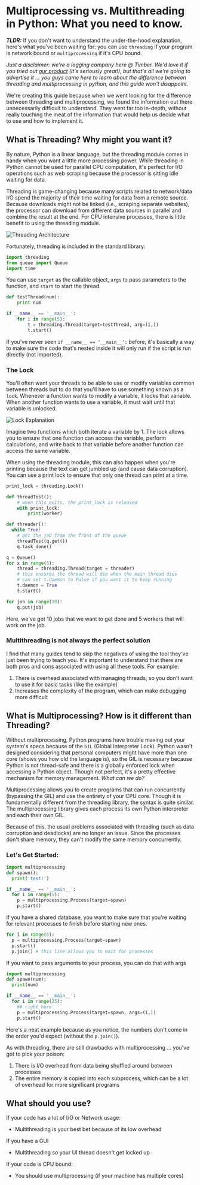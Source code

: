 
# Multiprocessing vs. Multithreading in Python: What you need to know.

***TLDR:*** If you don't want to understand the under-the-hood explanation, here's what you've been waiting for: you can use `threading` if your program is network bound or `multiprocessing` if it's CPU bound.

_Just a disclaimer: we're a logging company here @ Timber. We'd love it if you tried out [our product](timber.io) (it's seriously great!), but that's all we're going to advertise it ... you guys came here to learn about the difference between threading and multiprocessing in python, and this guide won't disappoint._

We're creating this guide because when we went looking for the difference between threading and multiprocessing, we found the information out there unnecessarily difficult to understand. They went far too in-depth, without really touching the meat of the information that would help us decide what to use and how to implement it.

## What is Threading? Why might you want it?

By nature, Python is a linear language, but the threading module comes in handy when you want a little more processing power. While threading in Python cannot be used for parallel CPU computation, it's perfect for I/O operations such as web scraping because the processor is sitting idle waiting for data.

Threading is game-changing because many scripts related to network/data I/O spend the majority of their time waiting for data from a remote source. Because downloads might not be linked (i.e., scraping separate websites), the processor can download from different data sources in parallel and combine the result at the end. For CPU intensive processes, there is little benefit to using the threading module.

![Threading Architecture](/images/multiprocessing-vs-multithreading-python/threadingSameDataspace.jpeg)

Fortunately, threading is included in the standard library:
```python
import threading
from queue import Queue
import time
```

You can use `target` as the callable object, `args` to pass parameters to the function, and `start` to start the thread.
```python
def testThread(num):
    print num

if __name__ == '__main__':
    for i in range(5):
        t = threading.Thread(target=testThread, arg=(i,))
        t.start()
```
If you've never seen `if __name__ == '__main__':` before, it's basically a way to make sure the code that's nested inside it will only run if the script is run directly (not imported).

### The Lock
You'll often want your threads to be able to use or modify variables common between threads but to do that you'll have to use something known as a `lock`. Whenever a function wants to modify a variable, it locks that variable. When another function wants to use a variable, it must wait until that variable is unlocked.

![Lock Explanation](/images/multiprocessing-vs-multithreading-python/lockExplanation.jpeg)

Imagine two functions which both iterate a variable by 1. The lock allows you to ensure that one function can access the variable, perform calculations, and write back to that variable before another function can access the same variable.

When using the threading module, this can also happen when you're printing because the text can get jumbled up (and cause data corruption). You can use a print lock to ensure that only one thread can print at a time.

```python
print_lock = threading.Lock()

def threadTest():
    # when this exits, the print_lock is released
    with print_lock:
        print(worker)

def threader():
  while True:
    # get the job from the front of the queue
    threadTest(q.get())
    q.task_done()

q = Queue()
for x in range(5):
    thread = threading.Thread(target = threader)
    # this ensures the thread will die when the main thread dies
    # can set t.daemon to False if you want it to keep running
    t.daemon = True
    t.start()

for job in range(10):
    q.put(job)
```

Here, we've got 10 jobs that we want to get done and 5 workers that will work on the job.

### Multithreading is not always the perfect solution
I find that many guides tend to skip the negatives of using the tool they've just been trying to teach you. It's important to understand that there are both pros and cons associated with using all these tools. For example:
1. There is overhead associated with managing threads, so you don't want to use it for basic tasks (like the example)
2. Increases the complexity of the program, which can make debugging more difficult

## What is Multiprocessing? How is it different than Threading?

Without multiprocessing, Python programs have trouble maxing out your system's specs because of the `GIL` (Global Interpreter Lock). Python wasn't designed considering that personal computers might have more than one core (shows you how old the language is), so the GIL is necessary because Python is not thread-safe and there is a globally enforced lock when accessing a Python object. Though not perfect, it's a pretty effective mechanism for memory management. _What can we do?_

Multiprocessing allows you to create programs that can run concurrently (bypassing the GIL) and use the entirety of your CPU core. Though it is fundamentally different from the threading library, the syntax is quite similar. The multiprocessing library gives each process its own Python interpreter and each their own GIL.

Because of this, the usual problems associated with threading (such as data corruption and deadlocks) are no longer an issue. Since the processes don't share memory, they can't modify the same memory concurrently.

### Let's Get Started:

```Python
import multiprocessing
def spawn():
  print('test!')

if __name__ == '__main__':
  for i in range(5):
    p = multiprocessing.Process(target=spawn)
    p.start()
```

If you have a shared database, you want to make sure that you're waiting for relevant processes to finish before starting new ones.
```Python
for i in range(5):
  p = multiprocessing.Process(target=spawn)
  p.start()
  p.join() # this line allows you to wait for processes
```

If you want to pass arguments to your process, you can do that with args
```Python
import multiprocessing
def spawn(num):
  print(num)

if __name__ == '__main__':
  for i in range(25):
    ## right here
    p = multiprocessing.Process(target=spawn, args=(i,))
    p.start()
```

Here's a neat example because as you notice, the numbers don't come in the order you'd expect (without the `p.join()`).

As with threading, there are still drawbacks with multiprocessing ... you've got to pick your poison:
1. There is I/O overhead from data being shuffled around between processes
2. The entire memory is copied into each subprocess, which can be a lot of overhead for more significant programs


## What should you use?

If your code has a lot of I/O or Network usage:
* Multithreading is your best bet because of its low overhead

If you have a GUI
* Multithreading so your UI thread doesn't get locked up

If your code is CPU bound:
* You should use multiprocessing (if your machine has multiple cores)
